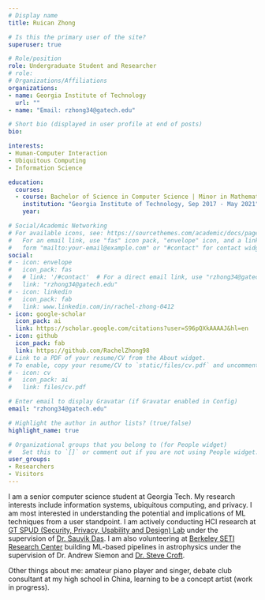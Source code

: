 ```yaml
---
# Display name
title: Ruican Zhong

# Is this the primary user of the site?
superuser: true

# Role/position
role: Undergraduate Student and Researcher
# role: 
# Organizations/Affiliations
organizations: 
- name: Georgia Institute of Technology
  url: ""
- name: "Email: rzhong34@gatech.edu"

# Short bio (displayed in user profile at end of posts)
bio: 

interests:
- Human-Computer Interaction
- Ubiquitous Computing
- Information Science

education:
  courses:
  - course: Bachelor of Science in Computer Science | Minor in Mathematics
    institution: "Georgia Institute of Technology, Sep 2017 - May 2021"
    year:

# Social/Academic Networking
# For available icons, see: https://sourcethemes.com/academic/docs/page-builder/#icons
#   For an email link, use "fas" icon pack, "envelope" icon, and a link in the
#   form "mailto:your-email@example.com" or "#contact" for contact widget.
social:
# - icon: envelope
#   icon_pack: fas
#   # link: '/#contact'  # For a direct email link, use "rzhong34@gatech.edu".
#   link: "rzhong34@gatech.edu"
# - icon: linkedin
#   icon_pack: fab
#   link: www.linkedin.com/in/rachel-zhong-0412
- icon: google-scholar
  icon_pack: ai
  link: https://scholar.google.com/citations?user=S96pQXkAAAAJ&hl=en
- icon: github
  icon_pack: fab
  link: https://github.com/RachelZhong98
# Link to a PDF of your resume/CV from the About widget.
# To enable, copy your resume/CV to `static/files/cv.pdf` and uncomment the lines below.
# - icon: cv
#   icon_pack: ai
#   link: files/cv.pdf

# Enter email to display Gravatar (if Gravatar enabled in Config)
email: "rzhong34@gatech.edu"

# Highlight the author in author lists? (true/false)
highlight_name: true

# Organizational groups that you belong to (for People widget)
#   Set this to `[]` or comment out if you are not using People widget.
user_groups:
- Researchers
- Visitors
---
```


I am a senior computer science student at Georgia Tech. My research interests include information systems, ubiquitous computing, and privacy. I am most interested in understanding the potential and implications of ML techniques from a user standpoint. I am actively conducting HCI research at [GT SPUD (Security, Privacy, Usability and Design) Lab](https://gtspuds.com/) under the supervision of [Dr. Sauvik Das](https://sauvikdas.com/). I am also volunteering at [Berkeley SETI  Research Center](https://seti.berkeley.edu/listen/) building ML-based pipelines in astrophysics under the supervision of Dr. Andrew Siemon and [Dr. Steve Croft](https://astro.berkeley.edu/people/steve-croft/). 

Other things about me: amateur piano player and singer, debate club consultant at my high school in China, learning to be a concept artist (work in progress).